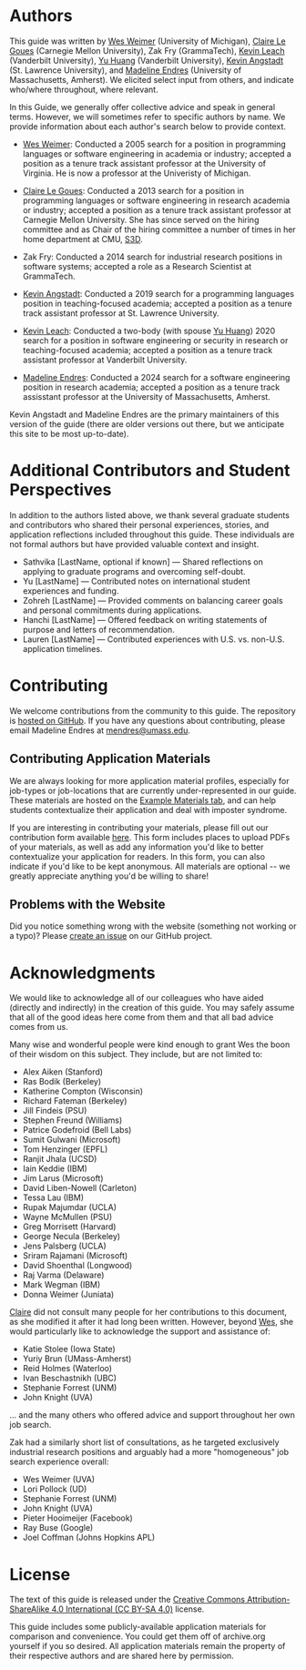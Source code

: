 # Authors

This guide was written by [Wes Weimer](https://web.eecs.umich.edu/~weimerw/) (University of
Michigan), [Claire Le Goues](https://clairelegoues.com/) (Carnegie Mellon University), Zak Fry (GrammaTech),
[Kevin Leach](https://kjl.name/) (Vanderbilt University), [Yu Huang](https://yuhuang-lab.github.io/) (Vanderbilt University), 
[Kevin Angstadt](https://myslu.stlawu.edu/~kangstadt/) (St. Lawrence University), and [Madeline Endres](https://madelineendres.com) (University 
of Massachusetts, Amherst). We elicited select input from others, and indicate who/where throughout, where relevant.

In this Guide, we generally offer collective advice and speak in general terms. However, we will sometimes refer to specific authors by name. We provide
information about each author's search below to provide context.

* [Wes Weimer](https://web.eecs.umich.edu/~weimerw/): Conducted a 2005 search for a position in programming languages or software
engineering in academia or industry; accepted a position as a tenure track assistant professor at the University of Virginia. He is now a professor at the Univeristy of Michigan. 

* [Claire Le Goues](https://clairelegoues.com/): Conducted a 2013 search for a position in programming languages or software
engineering in research academia or industry; accepted a position as a tenure track assistant professor at Carnegie Mellon University.  She has since served on the hiring committee and as Chair of the hiring committee a number of times in her home department at CMU, [S3D](https://s3d.cmu.edu/).

* Zak Fry: Conducted a 2014 search for industrial research positions in software systems; accepted a role as a Research Scientist at GrammaTech.

* [Kevin Angstadt](https://myslu.stlawu.edu/~kangstadt/): Conducted a 2019 search for a programming languages position in teaching-focused academia; accepted a position as a tenure track assistant professor at St. Lawrence University.

* [Kevin Leach](https://kjl.name/): Conducted a two-body (with spouse [Yu Huang](https://yuhuang-lab.github.io/)) 2020 search for a position in software engineering or security in research or teaching-focused academia; accepted a position as a tenure track assistant professor at Vanderbilt University.  

* [Madeline Endres](https://madelineendres.com): Conducted a 2024 search for a software engineering position in research academia; accepted a position as a tenure track assisstant professor at the University of Massachusetts, Amherst.


Kevin Angstadt and Madeline Endres are the primary
maintainers of this version of the guide (there are older versions out
there, but we anticipate this site to be most up-to-date).

# Additional Contributors and Student Perspectives

In addition to the authors listed above, we thank several graduate students and contributors
who shared their personal experiences, stories, and application reflections included throughout this guide.
These individuals are not formal authors but have provided valuable context and insight.

- Sathvika [LastName, optional if known] — Shared reflections on applying to graduate programs and overcoming self-doubt.
- Yu [LastName] — Contributed notes on international student experiences and funding.
- Zohreh [LastName] — Provided comments on balancing career goals and personal commitments during applications.
- Hanchi [LastName] — Offered feedback on writing statements of purpose and letters of recommendation.
- Lauren [LastName] — Contributed experiences with U.S. vs. non-U.S. application timelines.


# Contributing

We welcome contributions from the community to this guide.  The repository is
[hosted on GitHub]({{site.repo}}). If you have any questions about contributing, please email Madeline Endres at <mendres@umass.edu>.

## Contributing Application Materials

We are always looking for more application material profiles, especially for job-types or job-locations that are currently under-represented in our guide. These materials are hosted on the [Example Materials tab](exampleMaterials.md), and can help students contextualize their application and deal with imposter syndrome. 

If you are interesting in contributing your materials, please fill out our contribution form available [here](https://docs.google.com/forms/d/e/1FAIpQLSdLHwzuCsOcKHNBZBO9LGiWhVZPbcIE5-VpQ5hL8wQcFRAAMQ/viewform?usp=sf_link). This form includes places to upload PDFs of your materials, as well as add any information you'd like to better contextualize your application for readers. In this form, you can also indicate if you'd like to be kept anonymous. All materials are optional -- we greatly appreciate anything you'd be willing to share!

## Problems with the Website

Did you notice something wrong with the website (something not working or a
typo)?  Please [create an issue]({{site.repo}}/issues) on our GitHub project.

# Acknowledgments

We would like to acknowledge all of our colleagues who have aided (directly and
indirectly) in the creation of this guide. You may safely assume that all of the
good ideas here come from them and that all bad advice comes from us.

Many wise and wonderful people were kind enough to grant Wes the boon of their
wisdom on this subject. They include, but are not limited to:

- Alex Aiken (Stanford)
- Ras Bodik (Berkeley)
- Katherine Compton (Wisconsin)
- Richard Fateman (Berkeley)
- Jill Findeis (PSU)
- Stephen Freund (Williams)
- Patrice Godefroid (Bell Labs)
- Sumit Gulwani (Microsoft)
- Tom Henzinger (EPFL)
- Ranjit Jhala (UCSD)
- Iain Keddie (IBM)
- Jim Larus (Microsoft)
- David Liben-Nowell (Carleton)
- Tessa Lau (IBM)
- Rupak Majumdar (UCLA)
- Wayne McMullen (PSU)
- Greg Morrisett (Harvard)
- George Necula (Berkeley)
- Jens Palsberg (UCLA)
- Sriram Rajamani (Microsoft)
- David Shoenthal (Longwood)
- Raj Varma (Delaware)
- Mark Wegman (IBM)
- Donna Weimer (Juniata)

[Claire](/grad-job-guide/about#authors) did not consult many people for her contributions to this document, as
she modified it after it had long been written. However, beyond [Wes](/grad-job-guide/about#authors), she would
particularly like to acknowledge the support and assistance of:

- Katie Stolee (Iowa State)
- Yuriy Brun (UMass-Amherst)
- Reid Holmes (Waterloo)
- Ivan Beschastnikh (UBC)
- Stephanie Forrest (UNM)
- John Knight (UVA)

... and the many others who offered advice and support throughout her own job
search.

Zak had a similarly short list of consultations, as he targeted exclusively
industrial research positions and arguably had a more "homogeneous" job search
experience overall:

- Wes Weimer (UVA)
- Lori Pollock (UD)
- Stephanie Forrest (UNM)
- John Knight (UVA)
- Pieter Hooimeijer (Facebook)
- Ray Buse (Google)
- Joel Coffman (Johns Hopkins APL)

# License

The text of this guide is released under the [Creative Commons
Attribution-ShareAlike 4.0 International (CC BY-SA
4.0)](https://creativecommons.org/licenses/by-sa/4.0/) license.

This guide includes some publicly-available application materials for comparison
and convenience. You could get them off of archive.org yourself if you so
desired.  All application materials remain the property of their respective
authors and are shared here by permission.
